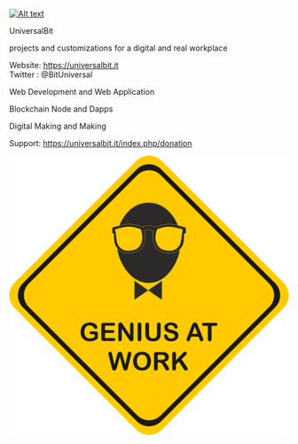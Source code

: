 
[![Alt text](https://github.com/universalbit-dev/papirus-icon-theme/blob/master/Papirus/64x64/places/folder-white-development.svg)](https://universalbit.it)

UniversalBit 

projects and customizations for a digital and real workplace

Website: https://universalbit.it    
Twitter : @BitUniversal


Web Development and Web Application

Blockchain Node and Dapps

Digital Making and Making

Support: https://universalbit.it/index.php/donation

[![Alt text](https://github.com/universalbit-dev/universalbit-dev/blob/main/genius-4807154_1280.png)](https://universalbit.it)
